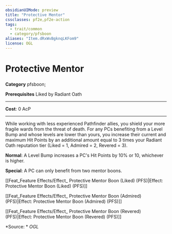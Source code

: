 ```yaml
---
obsidianUIMode: preview
title: "Protective Mentor"
cssclasses: pf2e,pf2e-action
tags:
  - trait/common
  - category/pfsboon
aliases: "Item.dRxWvBgknqLKFom9"
license: OGL
---
```

# Protective Mentor

### 

**Category** pfsboon; 



**Prerequisites** Liked by Radiant Oath
* * *
**Cost**: 0 AcP

* * *

While working with less experienced Pathfinder allies, you shield your more fragile wards from the threat of death. For any PCs benefiting from a Level Bump and whose levels are lower than yours, you increase their current and maximum Hit Points by an additional amount equal to 3 times your Radiant Oath reputation tier (Liked = 1, Admired = 2, Revered = 3).

**Normal**: A Level Bump increases a PC's Hit Points by 10% or 10, whichever is higher.

**Special**: A PC can only benefit from two mentor boons.

[[Feat_Feature Effects/Effect_ Protective Mentor Boon (Liked) (PFS)|Effect: Protective Mentor Boon (Liked) (PFS)]]

[[Feat_Feature Effects/Effect_ Protective Mentor Boon (Admired) (PFS)|Effect: Protective Mentor Boon (Admired) (PFS)]]

[[Feat_Feature Effects/Effect_ Protective Mentor Boon (Revered) (PFS)|Effect: Protective Mentor Boon (Revered) (PFS)]]

*Source: *
*OGL*